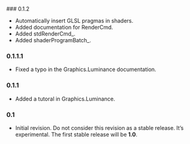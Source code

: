 ### 0.1.2

- Automatically insert GLSL pragmas in shaders.
- Added documentation for RenderCmd.
- Added stdRenderCmd_.
- Added shaderProgramBatch_.

### 0.1.1.1

- Fixed a typo in the Graphics.Luminance documentation.

### 0.1.1

- Added a tutoral in Graphics.Luminance.

### 0.1

- Initial revision. Do not consider this revision as a stable release. It’s experimental. The
  first stable release will be **1.0**.

